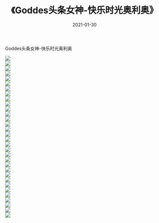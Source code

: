 ﻿---
layout: post
title:  《Goddes头条女神-快乐时光奥利奥》
date:   2021-01-30
img: http://img.660000.xyz/Sharelink/网络美图/2021/Goddes头条女神-快乐时光奥利奥/000.jpg
categories: [美女, 清纯, 唯美]
---

Goddes头条女神-快乐时光奥利奥

  ![](http://img.660000.xyz/Sharelink/网络美图/2021/Goddes头条女神-快乐时光奥利奥/001.jpg) <br> ![](http://img.660000.xyz/Sharelink/网络美图/2021/Goddes头条女神-快乐时光奥利奥/002.jpg) <br> ![](http://img.660000.xyz/Sharelink/网络美图/2021/Goddes头条女神-快乐时光奥利奥/003.jpg) <br> ![](http://img.660000.xyz/Sharelink/网络美图/2021/Goddes头条女神-快乐时光奥利奥/004.jpg) <br> ![](http://img.660000.xyz/Sharelink/网络美图/2021/Goddes头条女神-快乐时光奥利奥/005.jpg) <br> ![](http://img.660000.xyz/Sharelink/网络美图/2021/Goddes头条女神-快乐时光奥利奥/006.jpg) <br> ![](http://img.660000.xyz/Sharelink/网络美图/2021/Goddes头条女神-快乐时光奥利奥/007.jpg) <br> ![](http://img.660000.xyz/Sharelink/网络美图/2021/Goddes头条女神-快乐时光奥利奥/008.jpg) <br> ![](http://img.660000.xyz/Sharelink/网络美图/2021/Goddes头条女神-快乐时光奥利奥/009.jpg) <br> ![](http://img.660000.xyz/Sharelink/网络美图/2021/Goddes头条女神-快乐时光奥利奥/010.jpg) <br> ![](http://img.660000.xyz/Sharelink/网络美图/2021/Goddes头条女神-快乐时光奥利奥/011.jpg) <br> ![](http://img.660000.xyz/Sharelink/网络美图/2021/Goddes头条女神-快乐时光奥利奥/012.jpg) <br> ![](http://img.660000.xyz/Sharelink/网络美图/2021/Goddes头条女神-快乐时光奥利奥/013.jpg) <br> ![](http://img.660000.xyz/Sharelink/网络美图/2021/Goddes头条女神-快乐时光奥利奥/014.jpg) <br> ![](http://img.660000.xyz/Sharelink/网络美图/2021/Goddes头条女神-快乐时光奥利奥/015.jpg) <br> ![](http://img.660000.xyz/Sharelink/网络美图/2021/Goddes头条女神-快乐时光奥利奥/016.jpg) <br> ![](http://img.660000.xyz/Sharelink/网络美图/2021/Goddes头条女神-快乐时光奥利奥/017.jpg) <br> ![](http://img.660000.xyz/Sharelink/网络美图/2021/Goddes头条女神-快乐时光奥利奥/018.jpg) <br> ![](http://img.660000.xyz/Sharelink/网络美图/2021/Goddes头条女神-快乐时光奥利奥/019.jpg) <br> ![](http://img.660000.xyz/Sharelink/网络美图/2021/Goddes头条女神-快乐时光奥利奥/020.jpg) <br> ![](http://img.660000.xyz/Sharelink/网络美图/2021/Goddes头条女神-快乐时光奥利奥/021.jpg) <br> ![](http://img.660000.xyz/Sharelink/网络美图/2021/Goddes头条女神-快乐时光奥利奥/022.jpg) <br> ![](http://img.660000.xyz/Sharelink/网络美图/2021/Goddes头条女神-快乐时光奥利奥/023.jpg) <br> ![](http://img.660000.xyz/Sharelink/网络美图/2021/Goddes头条女神-快乐时光奥利奥/024.jpg) <br> ![](http://img.660000.xyz/Sharelink/网络美图/2021/Goddes头条女神-快乐时光奥利奥/025.jpg) <br> ![](http://img.660000.xyz/Sharelink/网络美图/2021/Goddes头条女神-快乐时光奥利奥/026.jpg) <br> ![](http://img.660000.xyz/Sharelink/网络美图/2021/Goddes头条女神-快乐时光奥利奥/027.jpg) <br> ![](http://img.660000.xyz/Sharelink/网络美图/2021/Goddes头条女神-快乐时光奥利奥/028.jpg) <br> ![](http://img.660000.xyz/Sharelink/网络美图/2021/Goddes头条女神-快乐时光奥利奥/029.jpg) <br> ![](http://img.660000.xyz/Sharelink/网络美图/2021/Goddes头条女神-快乐时光奥利奥/030.jpg) <br> ![](http://img.660000.xyz/Sharelink/网络美图/2021/Goddes头条女神-快乐时光奥利奥/031.jpg) <br> ![](http://img.660000.xyz/Sharelink/网络美图/2021/Goddes头条女神-快乐时光奥利奥/032.jpg) <br>
